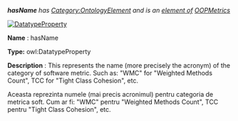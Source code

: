 ___hasName__ 
 has
 [Category:OntologyElement](../../Category/OntologyElement "Category:OntologyElement") 
 and is an
 [element of](../../Property/ElementOf "Property:ElementOf") 
[OOPMetrics](../../Submissions/OOPMetrics "Submissions:OOPMetrics")_




  





[![DatatypeProperty](../../images/thumb/a/a5/DatatypeProperty.gif/45px-DatatypeProperty.gif)](../../Image/DatatypeProperty.gif "DatatypeProperty")


__Name__ 
 : hasName
 



__Type:__ 
 owl:DatatypeProperty
 



__Description__ 
 : This represents the name (more precisely the acronym) of the category of software metric. Such as: "WMC" for "Weighted Methods Count", TCC for "Tight Class Cohesion", etc.
 



  





 Aceasta reprezinta numele (mai precis acronimul) pentru categoria de metrica soft. Cum ar fi: "WMC" pentru "Weighted Methods Count", TCC pentru "Tight Class Cohesion", etc.